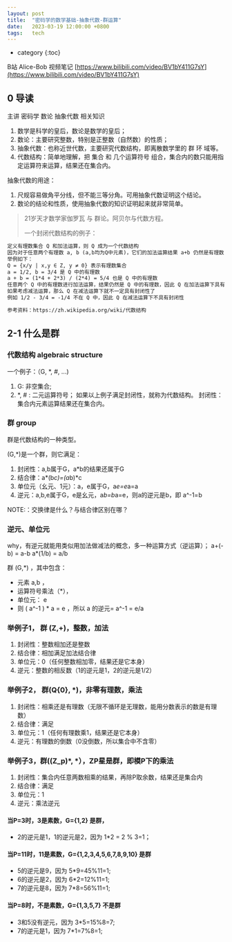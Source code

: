 ```yaml
---
layout: post
title:  "密码学的数学基础-抽象代数-群运算"
date:   2023-03-19 12:00:00 +0800
tags:   tech
---
```


* category
{:toc}



B站 Alice-Bob 视频笔记
[https://www.bilibili.com/video/BV1bY411G7sY](https://www.bilibili.com/video/BV1bY411G7sY)


## 0 导读 

主讲 密码学 数论 抽象代数 相关知识

1. 数学是科学的皇后，数论是数学的皇后；
2. 数论：主要研究整数，特别是正整数（自然数）的性质；
3. 抽象代数：也称近世代数，主要研究代数结构，即离散数学里的 群 环 域等。
4. 代数结构：简单地理解，把 集合 和 几个运算符号 组合，集合内的数只能用指定运算符来运算，结果还在集合内。

抽象代数的用途：
1. 尺规容易做角平分线，但不能三等分角。可用抽象代数证明这个结论。
2. 数论的结论和性质，使用抽象代数的知识证明起来就非常简单。

> 21岁天才数学家伽罗瓦 与 群论。阿贝尔与代数方程。
> 
> 一个封闭代数结构的例子：
```txt
定义有理数集合 Q 和加法运算，则 Q 成为一个代数结构
因为对于任意两个有理数 a, b (a,b均为Q中元素)，它们的加法运算结果 a+b 仍然是有理数，属于原集合 Q。
举例如下：
Q = {x/y | x,y ∈ Z, y ≠ 0} 表示有理数集合
a = 1/2, b = 3/4 是 Q 中的有理数
a + b = (1*4 + 2*3) / (2*4) = 5/4 也是 Q 中的有理数
任意两个 Q 中的有理数进行加法运算，结果仍然是 Q 中的有理数，因此 Q 在加法运算下具有封闭性
如果考虑减法运算，那么 Q 在减法运算下就不一定具有封闭性了
例如 1/2 - 3/4 = -1/4 不在 Q 中，因此 Q 在减法运算下不具有封闭性

参考资料：https://zh.wikipedia.org/wiki/代数结构
```



## 2-1 什么是群


### 代数结构 algebraic structure
一个例子：（G, *, #, ...)
1. G: 非空集合;
2. *, # : 二元运算符号；
如果以上例子满足封闭性，就称为代数结构。
封闭性：集合内元素运算结果还在集合内。

### 群 group

群是代数结构的一种类型。

 (G,*)是一个群，则它满足：
1. 封闭性：a,b属于G，a*b的结果还属于G
1. 结合律：a*(b*c)=(a*b)*c
1. 单位元（幺元、1元）：a，e属于G，a*e=e*a=a
1. 逆元：a,b,e属于G，e是幺元，a*b=b*a=e，则a的逆元是b，即 a^-1=b

NOTE:：交换律是什么？与结合律区别在哪？


### 逆元、单位元

why，有逆元就能用类似用加法做减法的概念，多一种运算方式（逆运算）；
a+(-b) = a-b
a*(1/b) = a/b


群 (G,*) ，其中包含：
- 元素 a,b ，
- 运算符号乘法（*），
- 单位元： e
- 则  ( a^-1 ) * a = e ，所以 a 的逆元= a^-1 = e/a

### 举例子1， 群 (Z,+)，整数，加法
1. 封闭性：整数相加还是整数
1. 结合律：相加满足加法结合律
1. 单位元：0（任何整数相加零，结果还是它本身）
1. 逆元：整数的相反数（1的逆元是1，2的逆元是1/2）


### 举例子2， 群(Q\{0}, *)，非零有理数，乘法
1. 封闭性：相乘还是有理数（无限不循环是无理数，能用分数表示的数是有理数）
1. 结合律：满足
1. 单位元：1（任何有理数乘1，结果还是它本身）
1. 逆元：有理数的倒数（0没倒数，所以集合中不含零）


### 举例子3，群((Z_p)*, *），ZP星是群，即模P下的乘法
1. 封闭性：集合内任意两数相乘的结果，再除P取余数，结果还是集合内
1. 结合律：满足
1. 单位元：1
1. 逆元：乘法逆元

#### 当P=3时，3是素数，G={1,2} 是群，
- 2的逆元是1，1的逆元是2，因为 1*2 = 2 % 3=1；

#### 当P=11时，11是素数，G={1,2,3,4,5,6,7,8,9,10} 是群
- 5的逆元是9，因为 5*9=45%11=1;
- 6的逆元是2，因为 6*2=12%11=1;
- 7的逆元是8，因为 7*8=56%11=1;

#### 当P=8时，不是素数，G={1,3,5,7} 不是群
- 3和5没有逆元，因为 3*5=15%8=7;
- 7的逆元是1，因为 7*1=7%8=1;




